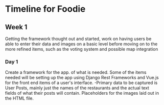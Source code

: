 # Timeline for Foodie

## Week 1

Getting the framework thought out and started, work on having users be able to enter their data and images on a basic level before moving on to the more refined items, such as the voting system and possible map integration

### Day 1

Create a framework for the app. of what is needed. Some of the items needed will be setting up the app using Django Rest Frameworks and Vue.js for the front end items of a user's interface. 
-Primary data to be captured is User Posts, mainly just the names of the restaurants and the actual text fields of what their posts will contain. Placeholders for the images laid out in the HTML file. 
